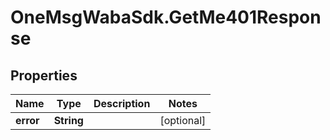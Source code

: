 # OneMsgWabaSdk.GetMe401Response

## Properties

Name | Type | Description | Notes
------------ | ------------- | ------------- | -------------
**error** | **String** |  | [optional] 


